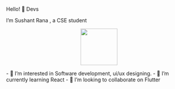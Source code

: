 Hello! 👋 Devs

I’m Sushant Rana , a CSE student 

<p align="center"> 
<img src="https://raw.githubusercontent.com/coderjojo/coderjojo/master/img/github.gif" width="100" height="100"/>
</p><p>
- 👀 I’m interested in Software development, ui/ux designing.
- 🌱 I’m currently learning React
- 💞️ I’m looking to collaborate on Flutter
</p>
<!---
IndeedTheRoyale/IndeedTheRoyale is a ✨ special ✨ repository because its `README.md` (this file) appears on your GitHub profile.
You can click the Preview link to take a look at your changes.
--->
